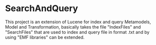 # SearchAndQuery
This project is an extension of Lucene for index and query Metamodels, Model and Transformation, basically takes the file "IndexFiles" and "SearchFiles" that are used to index and query file in format .txt and by using "EMF libraries" can be extended. 

